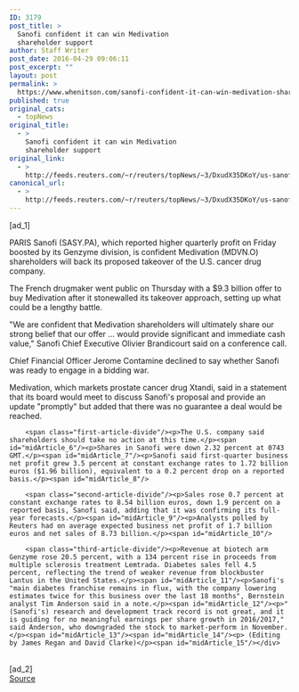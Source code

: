 ```yaml
---
ID: 3179
post_title: >
  Sanofi confident it can win Medivation
  shareholder support
author: Staff Writer
post_date: 2016-04-29 09:06:11
post_excerpt: ""
layout: post
permalink: >
  https://www.whenitson.com/sanofi-confident-it-can-win-medivation-shareholder-support/
published: true
original_cats:
  - topNews
original_title:
  - >
    Sanofi confident it can win Medivation
    shareholder support
original_link:
  - >
    http://feeds.reuters.com/~r/reuters/topNews/~3/DxudX35DKoY/us-sanofi-results-idUSKCN0XQ0C8
canonical_url:
  - >
    http://feeds.reuters.com/~r/reuters/topNews/~3/DxudX35DKoY/us-sanofi-results-idUSKCN0XQ0C8
---
```

 [ad_1]
<br><div id="articleText">
<span id="midArticle_start"/>

<span id="midArticle_0"/><span class="focusParagraph" readability="6"><p><span class="articleLocation">PARIS</span> Sanofi (<span id="symbol_SASY.PA_0">SASY.PA</span>), which reported higher quarterly profit on Friday boosted by its Genzyme division, is confident Medivation (<span id="symbol_MDVN.O_1">MDVN.O</span>) shareholders will back its proposed takeover of the U.S. cancer drug company.</p></span><span id="midArticle_1"/><p>The French drugmaker went public on Thursday with a $9.3 billion offer to buy Medivation after it stonewalled its takeover approach, setting up what could be a lengthy battle.</p><span id="midArticle_2"/><p>"We are confident that Medivation shareholders will ultimately share our strong belief that our offer ... would provide significant and immediate cash value," Sanofi Chief Executive Olivier Brandicourt said on a conference call.</p><span id="midArticle_3"/><p>Chief Financial Officer Jerome Contamine declined to say whether Sanofi was ready to engage in a bidding war.</p><span id="midArticle_4"/><p>Medivation, which markets prostate cancer drug Xtandi, said in a statement that its board would meet to discuss Sanofi's proposal and provide an update "promptly" but added that there was no guarantee a deal would be reached.</p><span id="midArticle_5"/>
        
        <span class="first-article-divide"/><p>The U.S. company said shareholders should take no action at this time.</p><span id="midArticle_6"/><p>Shares in Sanofi were down 2.32 percent at 0743 GMT.</p><span id="midArticle_7"/><p>Sanofi said first-quarter business net profit grew 3.5 percent at constant exchange rates to 1.72 billion euros ($1.96 billion), equivalent to a 0.2 percent drop on a reported basis.</p><span id="midArticle_8"/>
        
        <span class="second-article-divide"/><p>Sales rose 0.7 percent at constant exchange rates to 8.54 billion euros, down 1.9 percent on a reported basis, Sanofi said, adding that it was confirming its full-year forecasts.</p><span id="midArticle_9"/><p>Analysts polled by Reuters had on average expected business net profit of 1.7 billion euros and net sales of 8.73 billion.</p><span id="midArticle_10"/>
        
        <span class="third-article-divide"/><p>Revenue at biotech arm Genzyme rose 20.5 percent, with a 134 percent rise in proceeds from multiple sclerosis treatment Lemtrada. Diabetes sales fell 4.5 percent, reflecting the trend of weaker revenue from blockbuster Lantus in the United States.</p><span id="midArticle_11"/><p>Sanofi's "main diabetes franchise remains in flux, with the company lowering estimates twice for this business over the last 18 months", Bernstein analyst Tim Anderson said in a note.</p><span id="midArticle_12"/><p>"(Sanofi's) research and development track record is not great, and it is guiding for no meaningful earnings per share growth in 2016/2017," said Anderson, who downgraded the stock to market-perform in November.</p><span id="midArticle_13"/><span id="midArticle_14"/><p> (Editing by James Regan and David Clarke)</p><span id="midArticle_15"/></div>
<br>[ad_2]
<br><a href="http://feeds.reuters.com/~r/reuters/topNews/~3/DxudX35DKoY/us-sanofi-results-idUSKCN0XQ0C8">Source </a>